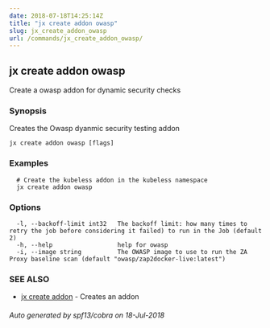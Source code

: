 ```yaml
---
date: 2018-07-18T14:25:14Z
title: "jx create addon owasp"
slug: jx_create_addon_owasp
url: /commands/jx_create_addon_owasp/
---
```

## jx create addon owasp

Create a owasp addon for dynamic security checks

### Synopsis

Creates the Owasp dyanmic security testing addon

```
jx create addon owasp [flags]
```

### Examples

```
  # Create the kubeless addon in the kubeless namespace
  jx create addon owasp
```

### Options

```
  -l, --backoff-limit int32   The backoff limit: how many times to retry the job before considering it failed) to run in the Job (default 2)
  -h, --help                  help for owasp
  -i, --image string          The OWASP image to use to run the ZA Proxy baseline scan (default "owasp/zap2docker-live:latest")
```

### SEE ALSO

* [jx create addon](/commands/jx_create_addon/)	 - Creates an addon

###### Auto generated by spf13/cobra on 18-Jul-2018
